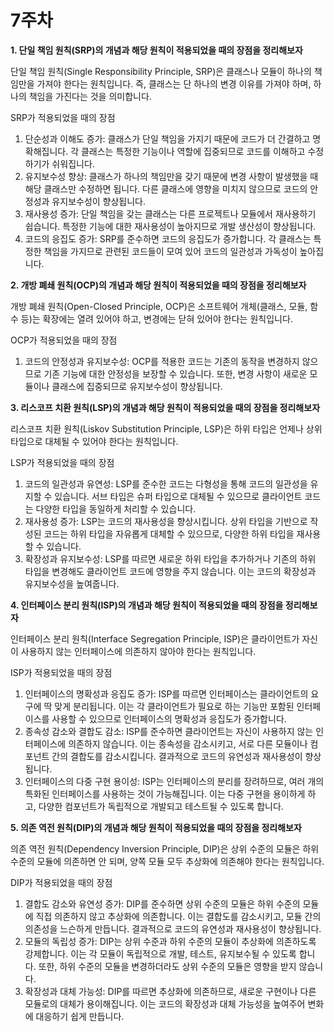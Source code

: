 <h1>7주차</h1>

**1. 단일 책임 원칙(SRP)의 개념과 해당 원칙이 적용되었을 때의 장점을 정리해보자**

단일 책임 원칙(Single Responsibility Principle, SRP)은 클래스나 모듈이 하나의 책임만을 가져야 한다는 원칙입니다. 즉, 클래스는 단 하나의 변경 이유를 가져야 하며, 하나의 책임을 가진다는 것을 의미합니다.

SRP가 적용되었을 때의 장점
1. 단순성과 이해도 증가: 클래스가 단일 책임을 가지기 때문에 코드가 더 간결하고 명확해집니다. 각 클래스는 특정한 기능이나 역할에 집중되므로 코드를 이해하고 수정하기가 쉬워집니다.
2. 유지보수성 향상: 클래스가 하나의 책임만을 갖기 때문에 변경 사항이 발생했을 때 해당 클래스만 수정하면 됩니다. 다른 클래스에 영향을 미치지 않으므로 코드의 안정성과 유지보수성이 향상됩니다.
3. 재사용성 증가: 단일 책임을 갖는 클래스는 다른 프로젝트나 모듈에서 재사용하기 쉽습니다. 특정한 기능에 대한 재사용성이 높아지므로 개발 생산성이 향상됩니다.
4. 코드의 응집도 증가: SRP를 준수하면 코드의 응집도가 증가합니다. 각 클래스는 특정한 책임을 가지므로 관련된 코드들이 모여 있어 코드의 일관성과 가독성이 높아집니다.

**2. 개방 폐쇄 원칙(OCP)의 개념과 해당 원칙이 적용되었을 때의 장점을 정리해보자**

개방 폐쇄 원칙(Open-Closed Principle, OCP)은 소프트웨어 개체(클래스, 모듈, 함수 등)는 확장에는 열려 있어야 하고, 변경에는 닫혀 있어야 한다는 원칙입니다.

OCP가 적용되었을 때의 장점
1. 코드의 안정성과 유지보수성: OCP를 적용한 코드는 기존의 동작을 변경하지 않으므로 기존 기능에 대한 안정성을 보장할 수 있습니다. 또한, 변경 사항이 새로운 모듈이나 클래스에 집중되므로 유지보수성이 향상됩니다.

**3. 리스코프 치환 원칙(LSP)의 개념과 해당 원칙이 적용되었을 때의 장점을 정리해보자**

리스코프 치환 원칙(Liskov Substitution Principle, LSP)은 하위 타입은 언제나 상위 타입으로 대체될 수 있어야 한다는 원칙입니다.

LSP가 적용되었을 때의 장점
1. 코드의 일관성과 유연성: LSP를 준수한 코드는 다형성을 통해 코드의 일관성을 유지할 수 있습니다. 서브 타입은 슈퍼 타입으로 대체될 수 있으므로 클라이언트 코드는 다양한 타입을 동일하게 처리할 수 있습니다.
2. 재사용성 증가: LSP는 코드의 재사용성을 향상시킵니다. 상위 타입을 기반으로 작성된 코드는 하위 타입을 자유롭게 대체할 수 있으므로, 다양한 하위 타입을 재사용할 수 있습니다.
3. 확장성과 유지보수성: LSP를 따르면 새로운 하위 타입을 추가하거나 기존의 하위 타입을 변경해도 클라이언트 코드에 영향을 주지 않습니다. 이는 코드의 확장성과 유지보수성을 높여줍니다.

**4. 인터페이스 분리 원칙(ISP)의 개념과 해당 원칙이 적용되었을 때의 장점을 정리해보자**

인터페이스 분리 원칙(Interface Segregation Principle, ISP)은 클라이언트가 자신이 사용하지 않는 인터페이스에 의존하지 않아야 한다는 원칙입니다.

ISP가 적용되었을 때의 장점
1. 인터페이스의 명확성과 응집도 증가: ISP를 따르면 인터페이스는 클라이언트의 요구에 딱 맞게 분리됩니다. 이는 각 클라이언트가 필요로 하는 기능만 포함된 인터페이스를 사용할 수 있으므로 인터페이스의 명확성과 응집도가 증가합니다.
2. 종속성 감소와 결합도 감소: ISP를 준수하면 클라이언트는 자신이 사용하지 않는 인터페이스에 의존하지 않습니다. 이는 종속성을 감소시키고, 서로 다른 모듈이나 컴포넌트 간의 결합도를 감소시킵니다. 결과적으로 코드의 유연성과 재사용성이 향상됩니다.
3. 인터페이스의 다중 구현 용이성: ISP는 인터페이스의 분리를 장려하므로, 여러 개의 특화된 인터페이스를 사용하는 것이 가능해집니다. 이는 다중 구현을 용이하게 하고, 다양한 컴포넌트가 독립적으로 개발되고 테스트될 수 있도록 합니다.

**5. 의존 역전 원칙(DIP)의 개념과 해당 원칙이 적용되었을 때의 장점을 정리해보자**

의존 역전 원칙(Dependency Inversion Principle, DIP)은 상위 수준의 모듈은 하위 수준의 모듈에 의존하면 안 되며, 양쪽 모듈 모두 추상화에 의존해야 한다는 원칙입니다.

DIP가 적용되었을 때의 장점
1. 결합도 감소와 유연성 증가: DIP를 준수하면 상위 수준의 모듈은 하위 수준의 모듈에 직접 의존하지 않고 추상화에 의존합니다. 이는 결합도를 감소시키고, 모듈 간의 의존성을 느슨하게 만듭니다. 결과적으로 코드의 유연성과 재사용성이 향상됩니다.
2. 모듈의 독립성 증가: DIP는 상위 수준과 하위 수준의 모듈이 추상화에 의존하도록 강제합니다. 이는 각 모듈이 독립적으로 개발, 테스트, 유지보수될 수 있도록 합니다. 또한, 하위 수준의 모듈을 변경하더라도 상위 수준의 모듈은 영향을 받지 않습니다.
3. 확장성과 대체 가능성: DIP를 따르면 추상화에 의존하므로, 새로운 구현이나 다른 모듈로의 대체가 용이해집니다. 이는 코드의 확장성과 대체 가능성을 높여주어 변화에 대응하기 쉽게 만듭니다.